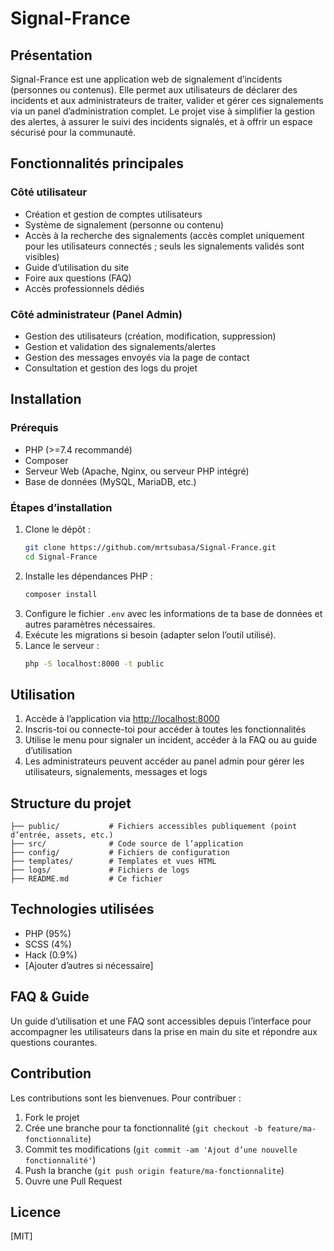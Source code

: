 # Signal-France

## Présentation

Signal-France est une application web de signalement d’incidents (personnes ou contenus). Elle permet aux utilisateurs de déclarer des incidents et aux administrateurs de traiter, valider et gérer ces signalements via un panel d’administration complet. Le projet vise à simplifier la gestion des alertes, à assurer le suivi des incidents signalés, et à offrir un espace sécurisé pour la communauté.

## Fonctionnalités principales

### Côté utilisateur
- Création et gestion de comptes utilisateurs
- Système de signalement (personne ou contenu)
- Accès à la recherche des signalements (accès complet uniquement pour les utilisateurs connectés ; seuls les signalements validés sont visibles)
- Guide d’utilisation du site
- Foire aux questions (FAQ)
- Accès professionnels dédiés

### Côté administrateur (Panel Admin)
- Gestion des utilisateurs (création, modification, suppression)
- Gestion et validation des signalements/alertes
- Gestion des messages envoyés via la page de contact
- Consultation et gestion des logs du projet

## Installation

### Prérequis
- PHP (>=7.4 recommandé)
- Composer
- Serveur Web (Apache, Nginx, ou serveur PHP intégré)
- Base de données (MySQL, MariaDB, etc.)

### Étapes d’installation

1. Clone le dépôt :
   ```bash
   git clone https://github.com/mrtsubasa/Signal-France.git
   cd Signal-France
   ```
2. Installe les dépendances PHP :
   ```bash
   composer install
   ```
3. Configure le fichier `.env` avec les informations de ta base de données et autres paramètres nécessaires.
4. Exécute les migrations si besoin (adapter selon l’outil utilisé).
5. Lance le serveur :
   ```bash
   php -S localhost:8000 -t public
   ```

## Utilisation

1. Accède à l’application via [http://localhost:8000](http://localhost:8000)
2. Inscris-toi ou connecte-toi pour accéder à toutes les fonctionnalités
3. Utilise le menu pour signaler un incident, accéder à la FAQ ou au guide d’utilisation
4. Les administrateurs peuvent accéder au panel admin pour gérer les utilisateurs, signalements, messages et logs

## Structure du projet

```plaintext
├── public/           # Fichiers accessibles publiquement (point d’entrée, assets, etc.)
├── src/              # Code source de l’application
├── config/           # Fichiers de configuration
├── templates/        # Templates et vues HTML
├── logs/             # Fichiers de logs
├── README.md         # Ce fichier
```

## Technologies utilisées

- PHP (95%)
- SCSS (4%)
- Hack (0.9%)
- [Ajouter d’autres si nécessaire]

## FAQ & Guide

Un guide d’utilisation et une FAQ sont accessibles depuis l’interface pour accompagner les utilisateurs dans la prise en main du site et répondre aux questions courantes.

## Contribution

Les contributions sont les bienvenues. Pour contribuer :
1. Fork le projet
2. Crée une branche pour ta fonctionnalité (`git checkout -b feature/ma-fonctionnalite`)
3. Commit tes modifications (`git commit -am 'Ajout d’une nouvelle fonctionnalité'`)
4. Push la branche (`git push origin feature/ma-fonctionnalite`)
5. Ouvre une Pull Request

## Licence

[MIT]
